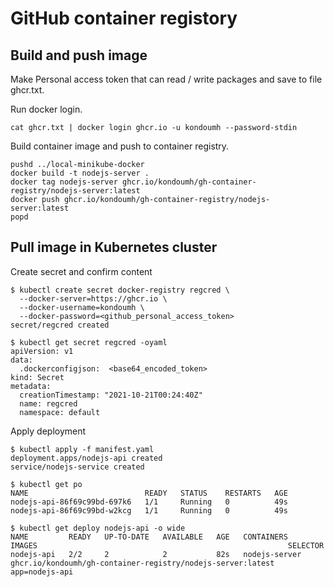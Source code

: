 # GitHub container registory

## Build and push image
Make Personal access token that can read / write packages and save to file ghcr.txt.

Run docker login.

```
cat ghcr.txt | docker login ghcr.io -u kondoumh --password-stdin
```

Build container image and push to container registry.

```
pushd ../local-minikube-docker
docker build -t nodejs-server .
docker tag nodejs-server ghcr.io/kondoumh/gh-container-registry/nodejs-server:latest
docker push ghcr.io/kondoumh/gh-container-registry/nodejs-server:latest
popd
```

## Pull image in Kubernetes cluster

Create secret and confirm content
```
$ kubectl create secret docker-registry regcred \
  --docker-server=https://ghcr.io \
  --docker-username=kondoumh \
  --docker-password=<github_personal_access_token>
secret/regcred created

$ kubectl get secret regcred -oyaml
apiVersion: v1
data:
  .dockerconfigjson:  <base64_encoded_token>
kind: Secret
metadata:
  creationTimestamp: "2021-10-21T00:24:40Z"
  name: regcred
  namespace: default
```

Apply deployment

```
$ kubectl apply -f manifest.yaml
deployment.apps/nodejs-api created
service/nodejs-service created

$ kubectl get po
NAME                          READY   STATUS    RESTARTS   AGE
nodejs-api-86f69c99bd-697k6   1/1     Running   0          49s
nodejs-api-86f69c99bd-w2kcg   1/1     Running   0          49s

$ kubectl get deploy nodejs-api -o wide
NAME         READY   UP-TO-DATE   AVAILABLE   AGE   CONTAINERS      IMAGES                                                        SELECTOR
nodejs-api   2/2     2            2           82s   nodejs-server   ghcr.io/kondoumh/gh-container-registry/nodejs-server:latest   app=nodejs-api
```
